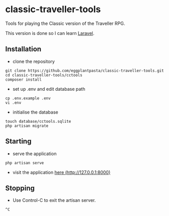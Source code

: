# classic-traveller-tools
Tools for playing the Classic version of the Traveller RPG.

This version is done so I can learn [Laravel](laravel.com).

## Installation

* clone the repository
```
git clone https://github.com/eggplantpasta/classic-traveller-tools.git
cd classic-traveller-tools/cctools
composer install
```

* set up .env and edit database path
```
cp .env.example .env
vi .env
```

* initialise the database
```
touch database/cctools.sqlite
php artisan migrate
```

## Starting

* serve the application
```
php artisan serve
```

* visit the application [here (http://127.0.0.1:8000)](http://127.0.0.1:8000)

## Stopping

* Use Control-C to exit the artisan server.
```
^C
```
